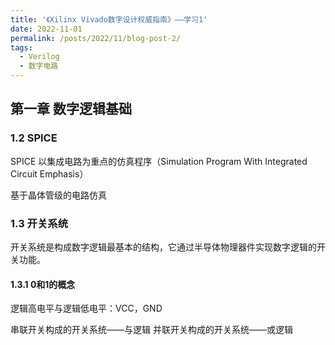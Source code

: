 ```yaml
---
title: '《Xilinx Vivado数字设计权威指南》——学习1'
date: 2022-11-01
permalink: /posts/2022/11/blog-post-2/
tags:
  - Verilog
  - 数字电路
---
```


## 第一章 数字逻辑基础

### 1.2 SPICE

SPICE 以集成电路为重点的仿真程序（Simulation Program With Integrated Circuit Emphasis）

基于晶体管级的电路仿真

### 1.3 开关系统

开关系统是构成数字逻辑最基本的结构，它通过半导体物理器件实现数字逻辑的开关功能。

#### 1.3.1 0和1的概念

逻辑高电平与逻辑低电平：VCC，GND

串联开关构成的开关系统——与逻辑
并联开关构成的开关系统——或逻辑

